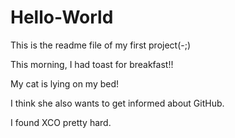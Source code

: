 # Hello-World

This is the readme file of my first project(-;)

This morning, I had toast for breakfast!!

My cat is lying on my bed!

I think she also wants to get informed about GitHub.

I found XCO pretty hard.
